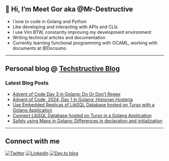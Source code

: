 
## 👋 Hi, I’m Meet Gor aka @Mr-Destructive
- I love to code in Golang and Python
- Like developing and interacting with APIs and CLIs
- I use Vim BTW, constantly improving my development environment
- Writing technical articles and documentation
- Currently learning functional programming with OCAML, working with documents at @Docsumo
 
---
## Personal blog @ [Techstructive Blog](https://www.meetgor.com/blog/)

### Latest Blog Posts  

  <!-- BLOG-POST-LIST:START -->
- [Advent of Code Day 3 in Golang: Do Or Don’t Regex](https://www.meetgor.com/aoc-2024-day-3)
- [Advent of Code, 2024, Day 1 in Golang: Historian Hysteria](https://www.meetgor.com/aoc-2024-day-1)
- [Use Embedded Replicas of LibSQL Database hosted on Turso with a Golang Application](https://www.meetgor.com/turso-libsql-embedded-replicas-golang)
- [Connect LibSQL Database hosted on Turso in a Golang Application](https://www.meetgor.com/turso-libsql-db-golang)
- [Safely using Maps in Golang: Differences in declaration and initialization](https://www.meetgor.com/golang-safely-using-maps)
<!-- BLOG-POST-LIST:END --> 

---
## Connect with me 

[![Twitter](https://img.shields.io/badge/Twitter-%231DA1F2.svg?style=for-the-badge&logo=Twitter&logoColor=white)](https://twitter.com/MeetGor21)
[![LinkedIn](https://img.shields.io/badge/linkedin-%230077B5.svg?style=for-the-badge&logo=linkedin&logoColor=white)](https://www.linkedin.com/in/meetgor/)
[![Dev.to blog](https://img.shields.io/badge/dev.to-0A0A0A?style=for-the-badge&logo=dev.to&logoColor=white)](https://dev.to/mr_destructive)
